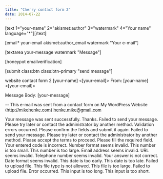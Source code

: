 ```yaml
---
title: "Cherry contact form 2"
date: 2014-07-22
---
```


\[text 1="your-name" 2="akismet:author" 3="watermark" 4="Your name" language="\*"\]\[/text\]

\[email\* your-email akismet:author\_email watermark "Your e-mail"\]

\[textarea your-message watermark "Message"\]

\[honeypot emailverification\]

\[submit class:btn class:btn-primary "send message"\]

website contact form 2 \[your-name\] <\[your-email\]> From: \[your-name\] <\[your-email\]>

Message Body: \[your-message\]

\-- This e-mail was sent from a contact form on My WordPress Website (http://mikehenke.com) henke.mike@gmail.com

Your message was sent successfully. Thanks. Failed to send your message. Please try later or contact the administrator by another method. Validation errors occurred. Please confirm the fields and submit it again. Failed to send your message. Please try later or contact the administrator by another method. Please accept the terms to proceed. Please fill the required field. Your entered code is incorrect. Number format seems invalid. This number is too small. This number is too large. Email address seems invalid. URL seems invalid. Telephone number seems invalid. Your answer is not correct. Date format seems invalid. This date is too early. This date is too late. Failed to upload file. This file type is not allowed. This file is too large. Failed to upload file. Error occurred. This input is too long. This input is too short.
